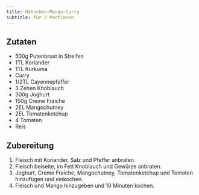 ```yaml
---
title: Hähnchen-Mango-Curry
subtitle: für ? Portionen
---
```


## Zutaten
* 500g Putenbrust in Streifen
* 1TL Koriander
* 1TL Kurkuma
* Curry
* 1/2TL Cayennepfeffer
* 3 Zehen Knoblauch
* 300g Joghurt
* 150g Creme Fraiche
* 2EL Mangochutney
* 2EL Tomatenketchup
* 4 Tomaten
* Reis

## Zubereitung
1. Fleisch mit Koriander, Salz und Pfeffer anbraten.
1. Fleisch beiseite, im Fett Knoblauch und Gewürze anbraten.
1. Joghurt, Creme Fraiche, Mangochutney, Tomatenketchup und Tomaten hinzufügen und einkochen.
1. Fleisch und Mango hinzugeben und 10 Minuten kochen.

